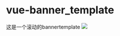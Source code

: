 # vue-banner_template
这是一个滚动的bannertemplate
![](https://img-blog.csdnimg.cn/20201209090935415.png?x-oss-process=image/watermark,type_ZmFuZ3poZW5naGVpdGk,shadow_10,text_aHR0cHM6Ly9ibG9nLmNzZG4ubmV0L3poYW9oYW5fX18=,size_16,color_FFFFFF,t_70)
